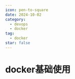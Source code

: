 ```yaml
---
icon: pen-to-square
date: 2024-10-02
category:
  - devops
  - docker
tag:
  - docker
star: false
---
```




# docker基础使用